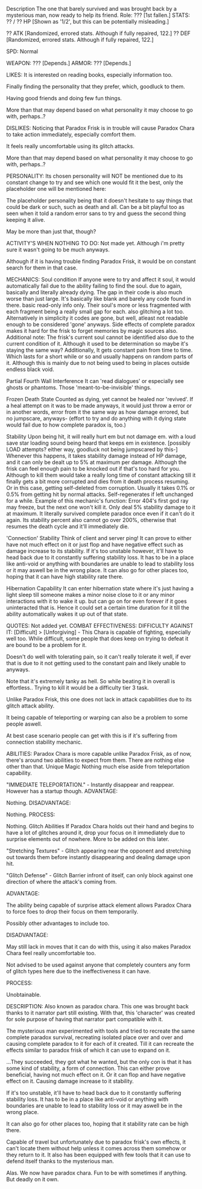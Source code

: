Description
The one that barely survived and was brought back by a mysterious man, now ready to help its friend.
Role: ??? [1st fallen.]
STATS:
?? / ?? HP [Shown as '1/2', but this can be potentially misleading.]

?? ATK [Randomized, errored stats. Although if fully repaired, 122.]
?? DEF [Randomized, errored stats. Although if fully repaired, 122.]

SPD: Normal

WEAPON: ??? [Depends.]
ARMOR: ??? [Depends.]

LIKES:
It is interested on reading books, especially information too.

Finally finding the personality that they prefer, which, goodluck to them.

Having good friends and doing few fun things.

More than that may depend based on what personality it may choose to go with, perhaps..?

DISLIKES:
Noticing that Paradox Frisk is in trouble will cause Paradox Chara to take action immediately, especially comfort them.

It feels really uncomfortable using its glitch attacks.

More than that may depend based on what personality it may choose to go with, perhaps..?

PERSONALITY:
Its chosen personality will NOT be mentioned due to its constant change to try and see which one would fit it the best, only the placeholder one will be mentioned here:

The placeholder personality being that it doesn't hesitate to say things that could be dark or such, such as death and all. Can be a bit playful too as seen when it told a random error sans to try and guess the second thing keeping it alive.

May be more than just that, though?

ACTIVITY'S WHEN NOTHING TO DO:
Not made yet. Although i'm pretty sure it wasn't going to be much anyways.

Although if it is having trouble finding Paradox Frisk, it would be on constant search for them in that case.

MECHANICS:
Soul condition
If anyone were to try and affect it soul, it would automatically fail due to the ability failing to find the soul. due to again, basically and literally already dying.
The gap in their code is also much worse than just large. It's basically like blank and barely any code found in there. basic read-only info only.
Their soul's more or less fragmented with each fragment being a really small gap for each. also glitching a lot too.
Alternatively in simplicity it codes are gone, but well, atleast not readable enough to be considered 'gone' anyways.
Side effects of complete paradox makes it hard for the frisk to forget memories by magic sources also.
Additional note: The frisk's current soul cannot be identified also due to the current condition of it.
Although it used to be determination so maybe it's staying the same way?
Additionally,
It gets constant pain from time to time. Which lasts for a short while or so and usually happens on random parts of it. Although this is mainly due to not being used to being in places outside endless black void.

Partial Fourth Wall Interference
It can 'read dialogues' or especially see ghosts or phantoms. Those 'meant-to-be-invisible' things.

Frozen Death State
Counted as dying, yet cannot be healed nor 'revived'.
If a heal attempt on it was to be made anyways, it would just throw a error or in another words, error from it the same way as how damage errored, but no jumpscare, anyways-
(effort to try and do anything with it dying state would fail due to how complete paradox is, too.)

Stability
Upon being hit, it will really hurt em but not damage em. with a loud save star loading sound being heard that keeps em in existence. [possibly LOAD attempts? either way, goodluck not being jumpscared by this-]
Whenever this happens, it takes stability damage instead of HP damage, and it can only be dealt up to 5% at maximum per damage.
Although the frisk can feel enough pain to be knocked out if that's too hard for you. Although to kill them would take a really long time of constant attacking till it finally gets a bit more corrupted and dies from it death process resuming.
Or in this case, getting self-deleted from corruption.
Usually it takes 0.1% or 0.5% from getting hit by normal attacks.
Self-regenerates if left unchanged for a while.
Example of this mechanic's function: Error 404's first god ray may freeze, but the next one won't kill it. Only deal 5% stability damage to it at maximum. It literally survived complete paradox once even if it can't do it again.
Its stability percent also cannot go over 200%, otherwise that resumes the death cycle and it'll immediately die.

'Connection' Stability
Think of client and server ping! It can prove to either have not much effect on it or just flop and have negative effect such as damage increase to its stability. If it's too unstable however, it'll have to head back due to it constantly suffering stability loss.
It has to be in a place like anti-void or anything with boundaries are unable to lead to stability loss or it may aswell be in the wrong place.
It can also go for other places too, hoping that it can have high stability rate there.

Hibernation Capability
It can enter hibernation state where it's just having a light sleep till someone makes a minor noise close to it or any minor interactions with it to wake it up. but can go on for even forever if it goes uninteracted that is. Hence it could set a certain time duration for it till the ability automatically wakes it up out of that state.

QUOTES:
Not added yet.
COMBAT EFFECTIVENESS:
DIFFICULTY AGAINST IT: [Difficult] > [Unforgiving] - This Chara is capable of fighting, especially well too. While difficult, some people that does keep on trying to defeat it are bound to be a problem for it.

Doesn't do well with tolerating pain, so it can't really tolerate it well, if ever that is due to it not getting used to the constant pain and likely unable to anyways.

Note that it's extremely tanky as hell. So while beating it in overall is effortless.. Trying to kill it would be a difficulty tier 3 task.

Unlike Paradox Frisk, this one does not lack in attack capabilities due to its glitch attack ability.

It being capable of teleporting or warping can also be a problem to some people aswell.

At best case scenario people can get with this is if it's suffering from connection stability mechanic.



ABILITIES:
Paradox Chara is more capable unlike Paradox Frisk, as of now, there's around two abilities to expect from them.
There are nothing else other than that.
Unique Magic
Nothing much else aside from teleportation capability.

"IMMEDIATE TELEPORTATION." - Instantly disappear and reappear. However has a startup though.
ADVANTAGE:

Nothing.
DISADVANTAGE:

Nothing.
PROCESS:

Nothing.
Glitch Abilities
If Paradox Chara holds out their hand and begins to have a lot of glitches around it, drop your focus on it immediately due to surprise elements out of nowhere. More to be added on this later.

"Stretching Textures" - Glitch appearing near the opponent and stretching out towards them before instantly disappearing and dealing damage upon hit.

"Glitch Defense" - Glitch Barrier infront of itself, can only block against one direction of where the attack's coming from.

ADVANTAGE:

The ability being capable of surprise attack element allows Paradox Chara to force foes to drop their focus on them temporarily.

Possibly other advantages to include too.

DISADVANTAGE:

May still lack in moves that it can do with this, using it also makes Paradox Chara feel really uncomfortable too.

Not advised to be used against anyone that completely counters any form of glitch types here due to the ineffectiveness it can have.

PROCESS:

Unobtainable.



DESCRIPTION:
Also known as paradox chara. This one was brought back thanks to it narrator part still existing. With that, this 'character' was created for sole purpose of having that narrator part compatible with it.

The mysterious man experimented with tools and tried to recreate the same complete paradox survival, recreating isolated place over and over and causing complete paradox to it for each of it created. Till it can recreate the effects similar to paradox frisk of which it can use to expand on it.

...They succeeded, they got what he wanted, but the only con is that it has some kind of stability, a form of connection. This can either prove beneficial, having not much effect on it. Or it can flop and have negative effect on it. Causing damage increase to it stability.

If it's too unstable, it'll have to head back due to it constantly suffering stability loss. It has to be in a place like anti-void or anything with boundaries are unable to lead to stability loss or it may aswell be in the wrong place.

It can also go for other places too, hoping that it stability rate can be high there.

Capable of travel but unfortunately due to paradox frisk's own effects, it can't locate them without help unless it comes across them somehow or they return to it.
It also has been equipped with few tools that it can use to defend itself thanks to the mysterious man.

Alas. We now have paradox chara. Fun to be with sometimes if anything. But deadly on it own.